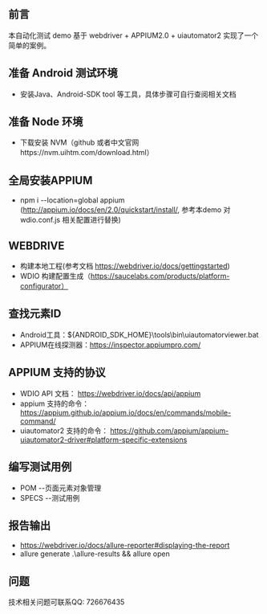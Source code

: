 ## 前言
本自动化测试 demo 基于 webdriver + APPIUM2.0 + uiautomator2 实现了一个简单的案例。

## 准备 Android 测试环境
+ 安装Java、Android-SDK tool 等工具，具体步骤可自行查阅相关文档

## 准备 Node 环境
+ 下载安装 NVM（github 或者中文官网https://nvm.uihtm.com/download.html）

## 全局安装APPIUM
+ npm i --location=global appium (http://appium.io/docs/en/2.0/quickstart/install/, 参考本demo 对 wdio.conf.js 相关配置进行替换)

## WEBDRIVE
+ 构建本地工程(参考文档 https://webdriver.io/docs/gettingstarted)
+ WDIO 构建配置生成（https://saucelabs.com/products/platform-configurator）

## 查找元素ID
+ Android工具：${ANDROID_SDK_HOME}\tools\bin\uiautomatorviewer.bat
+ APPIUM在线探测器：https://inspector.appiumpro.com/

## APPIUM 支持的协议
+ WDIO API 文档： https://webdriver.io/docs/api/appium
+ appium 支持的命令： https://appium.github.io/appium.io/docs/en/commands/mobile-command/
+ uiautomator2 支持的命令： https://github.com/appium/appium-uiautomator2-driver#platform-specific-extensions

## 编写测试用例
+ POM --页面元素对象管理
+ SPECS --测试用例

## 报告输出
+ https://webdriver.io/docs/allure-reporter#displaying-the-report
+ allure generate .\allure-results && allure open

## 问题
技术相关问题可联系QQ: 726676435
